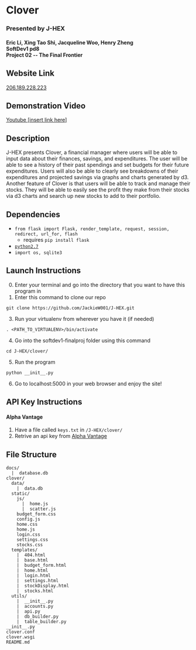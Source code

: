 # Clover
### Presented by J-HEX
#### Eric Li, Xing Tao Shi, Jacqueline Woo, Henry Zheng<br>SoftDev1 pd8<br>Project 02 -- The Final Frontier

## Website Link
[206.189.228.223](http://206.189.228.223)

## Demonstration Video
[Youtube [insert link here]](https://youtu.be/[insert_link_here])

## Description
J-HEX presents Clover, a financial manager where users will be able to input data about their finances, savings, and expenditures. The user will be able to see a history of their past spendings and set budgets for their future expenditures. Users will also be able to clearly see breakdowns of their expenditures and projected savings via graphs and charts generated by d3. Another feature of Clover is that users will be able to track and manage their stocks. They will be able to easily see the profit they make from their stocks via d3 charts and search up new stocks to add to their portfolio.

## Dependencies
* `from flask import Flask, render_template, request, session, redirect, url_for, flash`
  * requires `pip install flask`
* [`python2.7`](https://www.python.org/download/releases/2.7/)
* `import os, sqlite3`

## Launch Instructions
0. Enter your terminal and go into the directory that you want to have this program in
2. Enter this command to clone our repo
```
git clone https://github.com/JackieW001/J-HEX.git
```
3. Run your virtualenv from wherever you have it (if needed)
```
. <PATH_TO_VIRTUALENV>/bin/activate
```
4. Go into the softdev1-finalproj folder using this command
```
cd J-HEX/clover/
```
5. Run the program
```
python __init__.py
```
6. Go to localhost:5000 in your web browser and enjoy the site!


## API Key Instructions

#### Alpha Vantage
1. Have a file called ```keys.txt``` in ```/J-HEX/clover/```
2. Retrive an api key from [Alpha Vantage](https://www.alphavantage.co/documentation/)

## File Structure
```
docs/
  |  database.db
clover/
  data/
    |  data.db
  static/
    js/
      |  home.js
      |  scatter.js
    budget_form.css
    config.js
    home.css
    home.js
    login.css
    settings.css
    stocks.css
  templates/
    |  404.html
    |  base.html
    |  budget_form.html
    |  home.html
    |  login.html
    |  settings.html
    |  stockDisplay.html
    |  stocks.html
  utils/
    |  __init__.py
    |  accounts.py
    |  api.py
    |  db_builder.py
    |  table_builder.py
__init__.py
clover.conf
clover.wsgi
README.md
```
